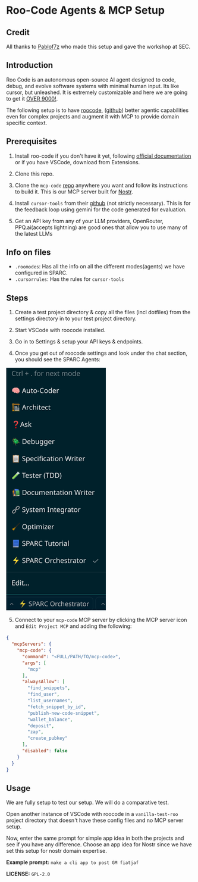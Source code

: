 # Roo-Code Agents & MCP Setup

## Credit

All thanks to [Pablof7z](https://njump.me/nprofile1qy2hwumn8ghj7un9d3shjtnyv9kh2uewd9hj7qghwaehxw309aex2mrp0yh8qunfd4skctnwv46z7qpql2vyh47mk2p0qlsku7hg0vn29faehy9hy34ygaclpn66ukqp3afqk8zeyq) who made this setup and gave the workshop at SEC.

## Introduction

Roo Code is an autonomous open-source AI agent designed to code, debug, and evolve software systems with minimal human input. Its like cursor, but unleashed. It is extremely customizable and here we are going to get it [OVER 9000!](https://www.youtube.com/watch?v=QsDDXSmGJZA).

The following setup is to have [roocode](https://roocode.com/), ([github](https://github.com/RooVetGit/Roo-Code)) better agentic capabilities even for complex projects and augment it with MCP to provide domain specific context.

## Prerequisites

1. Install roo-code if you don't have it yet, following [official documentation](https://docs.roocode.com/getting-started/installing) or if you have VSCode, download from Extensions.

2. Clone this repo.

3. Clone the `mcp-code` [repo](https://github.com/pablof7z/mcp-code) anywhere you want and follow its instructions to build it. This is our MCP server built for [Nostr](https://nostr.org/).

4. Install `cursor-tools` from their [github]((https://github.com/eastlondoner/cursor-tools)) (not strictly necessary). This is for the feedback loop using gemini for the code generated for evaluation.

4. Get an API key from any of your LLM providers, OpenRouter, PPQ.ai(accepts lightning) are good ones that allow you to use many of the latest LLMs

## Info on files

- `.roomodes`: Has all the info on all the different modes(agents) we have configured in SPARC.
- `.cursorrules`: Has the rules for `cursor-tools`

## Steps

1. Create a test project directory & copy all the files (incl dotfiles) from the settings directory in to your test project directory.

2. Start VSCode with roocode installed.

3. Go in to Settings & setup your API keys & endpoints.

3. Once you get out of roocode settings and look under the chat section, you should see the SPARC Agents:

<img src="./res/Screenshot_20250409_214128.png" alt="SPARC Agents">

5. Connect to your `mcp-code` MCP server by clicking the MCP server icon and `Edit Project MCP` and adding the following:

```json
{
  "mcpServers": {
    "mcp-code": {
      "command": "<FULL/PATH/TO/mcp-code>",
      "args": [
        "mcp"
      ],
      "alwaysAllow": [
        "find_snippets",
        "find_user",
        "list_usernames",
        "fetch_snippet_by_id",
        "publish-new-code-snippet",
        "wallet_balance",
        "deposit",
        "zap",
        "create_pubkey"
      ],
      "disabled": false
    }
  }
}
```

## Usage

We are fully setup to test our setup. We will do a comparative test.

Open another instance of VSCode with roocode in a `vanilla-test-roo` project directory that doesn't have these config files and no MCP server setup. 

Now, enter the same prompt for simple app idea in both the projects and see if you have any difference. Choose an app idea for Nostr since we have set this setup for nostr domain expertise.

**Example prompt:** `make a cli app to post GM fiatjaf`

**LICENSE:** `GPL-2.0`
